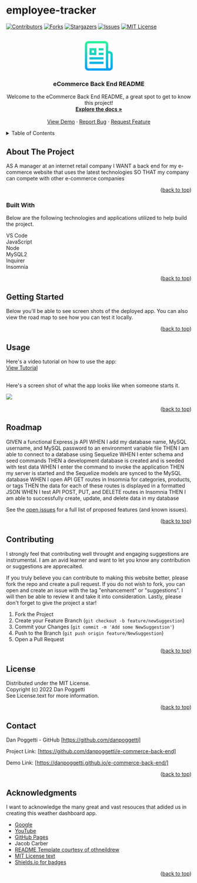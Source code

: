 # employee-tracker

<a name="readme-top"></a>

[![Contributors][contributors-shield]][contributors-url]
[![Forks][forks-shield]][forks-url]
[![Stargazers][stars-shield]][stars-url]
[![Issues][issues-shield]][issues-url]
[![MIT License][license-shield]][license-url]


<!-- PROJECT LOGO -->
<br />
<div align="center">
    <img src="./logo.png" alt="Logo" width="80" height="80">

  <h3 align="center">eCommerce Back End README</h3>

  <p align="center">
    Welcome to the eCommerce Back End README, a great spot to get to know this project!
    <br />
    <a href="https://github.com/danpoggetti/e-commerce-back-end"><strong>Explore the docs »</strong></a>
    <br />
    <br />
    <a href="https://danpoggetti.github.io/e-commerce-back-end/">View Demo</a>
    ·
    <a href="https://github.com/danpoggetti/e-commerce-back-end/issues">Report Bug</a>
    ·
    <a href="https://github.com/danpoggetti/e-commerce-back-end/issues">Request Feature</a>
  </p>
</div>



<!-- TABLE OF CONTENTS -->
<details>
  <summary>Table of Contents</summary>
  <ol>
    <li>
      <a href="#about-the-project">About The Project</a>
      <ul>
        <li><a href="#built-with">Built With</a></li>
      </ul>
    </li>
    <li><a href="#getting-started">Getting Started</a></li>
    <li><a href="#usage">Usage</a></li>
    <li><a href="#roadmap">Roadmap</a></li>
    <li><a href="#contributing">Contributing</a></li>
    <li><a href="#license">License</a></li>
    <li><a href="#contact">Contact</a></li>
    <li><a href="#acknowledgments">Acknowledgments</a></li>
  </ol>
</details>



<!-- ABOUT THE PROJECT -->
## About The Project

AS A manager at an internet retail company
I WANT a back end for my e-commerce website that uses the latest technologies
SO THAT my company can compete with other e-commerce companies

<p align="right">(<a href="#readme-top">back to top</a>)</p>


### Built With

Below are the following technologies and applications utilized to help build the project.<br>

VS Code<br>
JavaScript<br>
Node<br>
MySQL2<br>
Inquirer<br>
Insomnia<br>

<p align="right">(<a href="#readme-top">back to top</a>)</p>



<!-- GETTING STARTED -->
## Getting Started

Below you'll be able to see screen shots of the deployed app. You can also view the road map to see how you can test it locally.

<p align="right">(<a href="#readme-top">back to top</a>)</p>


<!-- USAGE EXAMPLES -->
## Usage

Here's a video tutorial on how to use the app:<br>
<a href="">View Tutorial</a><br><br>

Here's a screen shot of what the app looks like when someone starts it.

![](./images/1_start.png)

<p align="right">(<a href="#readme-top">back to top</a>)</p>



<!-- ROADMAP -->
## Roadmap

GIVEN a functional Express.js API
WHEN I add my database name, MySQL username, and MySQL password to an environment variable file
THEN I am able to connect to a database using Sequelize
WHEN I enter schema and seed commands
THEN a development database is created and is seeded with test data
WHEN I enter the command to invoke the application
THEN my server is started and the Sequelize models are synced to the MySQL database
WHEN I open API GET routes in Insomnia for categories, products, or tags
THEN the data for each of these routes is displayed in a formatted JSON
WHEN I test API POST, PUT, and DELETE routes in Insomnia
THEN I am able to successfully create, update, and delete data in my database

See the [open issues](https://github.com/danpoggetti/e-commerce-back-end/issues) for a full list of proposed features (and known issues).

<p align="right">(<a href="#readme-top">back to top</a>)</p>



<!-- CONTRIBUTING -->
## Contributing

I strongly feel that contributing well throught and engaging suggestions are instrumental. I am an avid learner and want to let you know any contribution or suggestions are apprecaited.

If you truly believe you can contribute to making this website better, please fork the repo and create a pull request. If you do not wish to fork, you can open and create an issue with the tag "enhancement" or "suggestions". I will then be able to review it and take it into consideration. Lastly, please don't forget to give the project a star!

1. Fork the Project
2. Create your Feature Branch (`git checkout -b feature/newSuggestion`)
3. Commit your Changes (`git commit -m 'Add some NewSuggestion'`)
4. Push to the Branch (`git push origin feature/NewSuggestion`)
5. Open a Pull Request


<p align="right">(<a href="#readme-top">back to top</a>)</p>




<!-- LICENSE -->
## License

Distributed under the MIT License.<br>
Copyright (c) 2022 Dan Poggetti<br>
See License.text for more information.
<p align="right">(<a href="#readme-top">back to top</a>)</p>



<!-- CONTACT -->
## Contact

Dan Poggetti - GitHub [https://github.com/danpoggetti]

Project Link: [https://github.com/danpoggetti/e-commerce-back-end]

Demo Link: [https://danpoggetti.github.io/e-commerce-back-end/]

<p align="right">(<a href="#readme-top">back to top</a>)</p>



<!-- ACKNOWLEDGMENTS -->
## Acknowledgments

I want to acknowledge the many great and vast resouces that adided us in creating this weather dashboard app.

* [Google](https://www.google.com)
* [YouTube](https://www.youtube.com)
* [GitHub Pages](https://pages.github.com)
* Jacob Carber
* [README Template courtesy of othneildrew](https://github.com/othneildrew/Best-README-Template)
* [MIT License text](https://mit-license.org/license.txt)
* [Shields.io for badges](https://shields.io/)


<p align="right">(<a href="#readme-top">back to top</a>)</p>



<!-- MARKDOWN LINKS & IMAGES -->
<!-- https://www.markdownguide.org/basic-syntax/#reference-style-links -->
[contributors-shield]: https://img.shields.io/github/contributors-anon/danpoggetti/e-commerce-back-end?style=for-the-badge
[contributors-url]: https://github.com/danpoggetti/e-commerce-back-end/graphs/contributors
[forks-shield]: https://img.shields.io/github/forks/danpoggetti/e-commerce-back-end?style=for-the-badge
[forks-url]: https://github.com/danpoggetti/e-commerce-back-end/network/members
[stars-shield]: https://img.shields.io/github/stars/danpoggetti/e-commerce-back-end?style=for-the-badge
[stars-url]: https://github.com/danpoggetti/e-commerce-back-end/stargazers
[issues-shield]: https://img.shields.io/github/issues/danpoggetti/e-commerce-back-end?style=for-the-badge
[issues-url]: https://github.com/danpoggetti/e-commerce-back-end/issues
[license-shield]: https://img.shields.io/github/license/danpoggetti/e-commerce-back-end?style=for-the-badge
[license-url]: https://github.com/danpoggetti/e-commerce-back-end/blob/main/LICENSE
[product-screenshot]: images/screenshot.png

